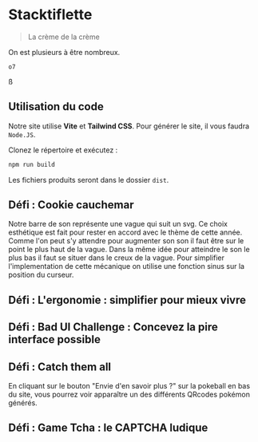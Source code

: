 # Stacktiflette
> La crème de la crème

On est plusieurs à être nombreux.

`o7`

ß

## Utilisation du code

Notre site utilise **Vite** et **Tailwind CSS**. Pour générer le site,
il vous faudra `Node.JS`.

Clonez le répertoire et exécutez :
```sh
npm run build
```

Les fichiers produits seront dans le dossier `dist`.

## Défi : Cookie cauchemar
Notre barre de son représente une vague qui suit un svg. Ce choix esthétique est fait pour rester en accord avec le thème de cette année. Comme l'on peut s'y attendre pour augmenter son son il faut être sur le point le plus haut de la vague. Dans la même idée pour atteindre le son le plus bas il faut se situer dans le creux de la vague. Pour simplifier l'implementation de cette mécanique on utilise une fonction sinus sur la position du curseur.


## Défi : L'ergonomie : simplifier pour mieux vivre

## Défi : Bad UI Challenge : Concevez la pire interface possible

## Défi : Catch them all
En cliquant sur le bouton "Envie d'en savoir plus ?" sur la pokeball en bas du
site, vous pourrez voir apparaître un des différents QRcodes pokémon générés.

## Défi : Game Tcha : le CAPTCHA ludique

